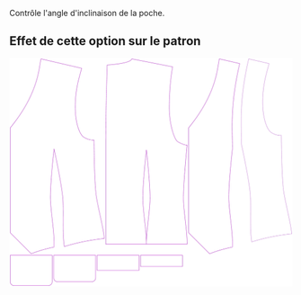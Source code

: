 
Contrôle l'angle d'inclinaison de la poche.


## Effet de cette option sur le patron
![Cette image montre l'effet de cette option en superposant plusieurs variantes qui ont une valeur différente pour cette option](wahid_pocketangle_sample.svg "Effet de cette option sur le patron")